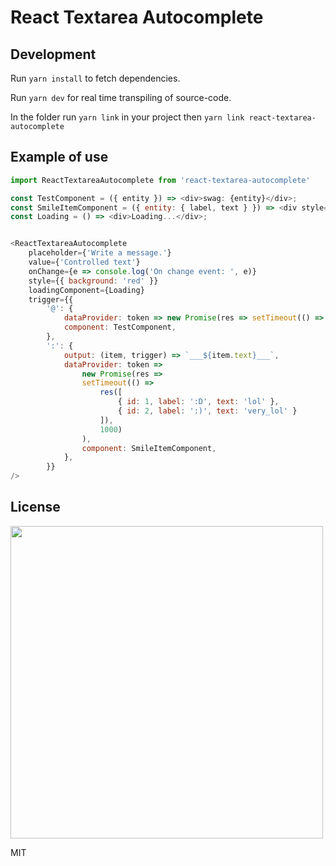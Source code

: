 # React Textarea Autocomplete

## Development

Run `yarn install` to fetch dependencies.

Run `yarn dev` for real time transpiling of source-code.

In the folder run `yarn link` in your project then `yarn link react-textarea-autocomplete`

## Example of use
```javascript
import ReactTextareaAutocomplete from 'react-textarea-autocomplete'

const TestComponent = ({ entity }) => <div>swag: {entity}</div>;
const SmileItemComponent = ({ entity: { label, text } }) => <div style={{ background: 'pink' }}>{label}</div>;
const Loading = () => <div>Loading...</div>;


<ReactTextareaAutocomplete
    placeholder={'Write a message.'}
    value={'Controlled text'}
    onChange={e => console.log('On change event: ', e)}
    style={{ background: 'red' }}
    loadingComponent={Loading}
    trigger={{
        '@': {
            dataProvider: token => new Promise(res => setTimeout(() => res(['kuba', 'erik', 'adolf']), 1000)),
            component: TestComponent,
        },
        ':': {
            output: (item, trigger) => `___${item.text}___`,
            dataProvider: token =>
                new Promise(res =>
                setTimeout(() => 
                    res([
                        { id: 1, label: ':D', text: 'lol' },
                        { id: 2, label: ':)', text: 'very_lol' }
                    ]),
                    1000)
                ),
                component: SmileItemComponent,
            },
        }}
/>
````

## License

<img src="https://media.giphy.com/media/AuIvUrZpzBl04/giphy.gif" width="500">

MIT
